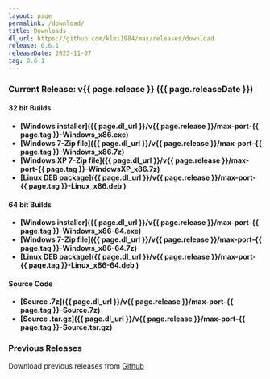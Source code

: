 ```yaml
---
layout: page
permalink: /download/
title: Downloads
dl_url: https://github.com/klei1984/max/releases/download
release: 0.6.1
releaseDate: 2023-11-07
tag: 0.6.1
---
```


### Current Release: v{{ page.release }} ({{ page.releaseDate }})

#### 32 bit Builds
- **[Windows installer]({{ page.dl_url }}/v{{ page.release }}/max-port-{{ page.tag }}-Windows_x86.exe)**
- **[Windows 7-Zip file]({{ page.dl_url }}/v{{ page.release }}/max-port-{{ page.tag }}-Windows_x86.7z)**
- **[Windows XP 7-Zip file]({{ page.dl_url }}/v{{ page.release }}/max-port-{{ page.tag }}-WindowsXP_x86.7z)**
- **[Linux DEB package]({{ page.dl_url }}/v{{ page.release }}/max-port-{{ page.tag }}-Linux_x86.deb )**

#### 64 bit Builds
- **[Windows installer]({{ page.dl_url }}/v{{ page.release }}/max-port-{{ page.tag }}-Windows_x86-64.exe)**
- **[Windows 7-Zip file]({{ page.dl_url }}/v{{ page.release }}/max-port-{{ page.tag }}-Windows_x86-64.7z)**
- **[Linux DEB package]({{ page.dl_url }}/v{{ page.release }}/max-port-{{ page.tag }}-Linux_x86-64.deb )**

#### Source Code
- **[Source .7z]({{ page.dl_url }}/v{{ page.release }}/max-port-{{ page.tag }}-Source.7z)**
- **[Source .tar.gz]({{ page.dl_url }}/v{{ page.release }}/max-port-{{ page.tag }}-Source.tar.gz)**

### Previous Releases

Download previous releases from [Github](https://github.com/klei1984/max/releases)
